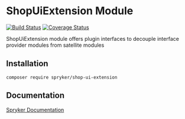 # ShopUiExtension Module
[![Build Status](https://travis-ci.org/spryker/shop-ui-extension.svg)](https://travis-ci.org/spryker/shop-ui-extension)
[![Coverage Status](https://coveralls.io/repos/github/spryker/shop-ui-extension/badge.svg)](https://coveralls.io/github/spryker/shop-ui-extension)

ShopUiExtension module offers plugin interfaces to decouple interface provider modules from satellite modules

## Installation

```
composer require spryker/shop-ui-extension
```

## Documentation

[Spryker Documentation](https://academy.spryker.com/developing_with_spryker/module_guide/modules.html)
